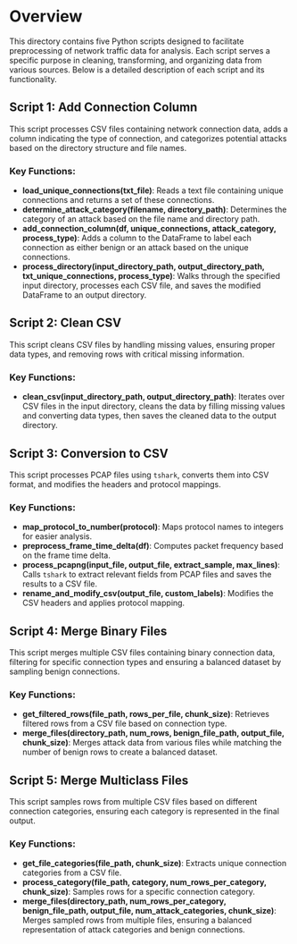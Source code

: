 # Overview

This directory contains five Python scripts designed to facilitate preprocessing of network traffic data for analysis. Each script serves a specific purpose in cleaning, transforming, and organizing data from various sources. Below is a detailed description of each script and its functionality.

## Script 1: Add Connection Column

This script processes CSV files containing network connection data, adds a column indicating the type of connection, and categorizes potential attacks based on the directory structure and file names.

### Key Functions:
- **load_unique_connections(txt_file)**: Reads a text file containing unique connections and returns a set of these connections.
- **determine_attack_category(filename, directory_path)**: Determines the category of an attack based on the file name and directory path.
- **add_connection_column(df, unique_connections, attack_category, process_type)**: Adds a column to the DataFrame to label each connection as either benign or an attack based on the unique connections.
- **process_directory(input_directory_path, output_directory_path, txt_unique_connections, process_type)**: Walks through the specified input directory, processes each CSV file, and saves the modified DataFrame to an output directory.


## Script 2: Clean CSV

This script cleans CSV files by handling missing values, ensuring proper data types, and removing rows with critical missing information.

### Key Functions:
- **clean_csv(input_directory_path, output_directory_path)**: Iterates over CSV files in the input directory, cleans the data by filling missing values and converting data types, then saves the cleaned data to the output directory.



## Script 3: Conversion to CSV

This script processes PCAP files using `tshark`, converts them into CSV format, and modifies the headers and protocol mappings.

### Key Functions:
- **map_protocol_to_number(protocol)**: Maps protocol names to integers for easier analysis.
- **preprocess_frame_time_delta(df)**: Computes packet frequency based on the frame time delta.
- **process_pcapng(input_file, output_file, extract_sample, max_lines)**: Calls `tshark` to extract relevant fields from PCAP files and saves the results to a CSV file.
- **rename_and_modify_csv(output_file, custom_labels)**: Modifies the CSV headers and applies protocol mapping.



## Script 4: Merge Binary Files

This script merges multiple CSV files containing binary connection data, filtering for specific connection types and ensuring a balanced dataset by sampling benign connections.

### Key Functions:
- **get_filtered_rows(file_path, rows_per_file, chunk_size)**: Retrieves filtered rows from a CSV file based on connection type.
- **merge_files(directory_path, num_rows, benign_file_path, output_file, chunk_size)**: Merges attack data from various files while matching the number of benign rows to create a balanced dataset.


## Script 5: Merge Multiclass Files

This script samples rows from multiple CSV files based on different connection categories, ensuring each category is represented in the final output.

### Key Functions:
- **get_file_categories(file_path, chunk_size)**: Extracts unique connection categories from a CSV file.
- **process_category(file_path, category, num_rows_per_category, chunk_size)**: Samples rows for a specific connection category.
- **merge_files(directory_path, num_rows_per_category, benign_file_path, output_file, num_attack_categories, chunk_size)**: Merges sampled rows from multiple files, ensuring a balanced representation of attack categories and benign connections.

